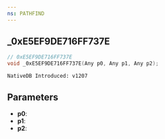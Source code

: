 ```yaml
---
ns: PATHFIND
---
```

## _0xE5EF9DE716FF737E

```c
// 0xE5EF9DE716FF737E
void _0xE5EF9DE716FF737E(Any p0, Any p1, Any p2);
```

```
NativeDB Introduced: v1207
```

## Parameters
* **p0**:
* **p1**:
* **p2**:
